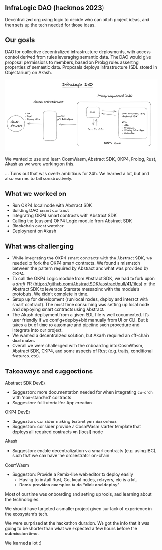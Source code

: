 ## InfraLogic DAO (hackmos 2023)

Decentralized org using logic to decide who can pitch project ideas, and then sets up the tech needed for those ideas.

## Our goals

DAO for collective decentralized infrastructure deployments, with access control derived from  rules leveraging semantic data. The DAO would give proposal permissions to members, based on Prolog rules asserting properties of semantic data. Proposals deploys infrastructure (SDL stored in Objectarium) on Akash.

![img](./architecture.png)

We wanted to use and learn CosmWasm, Abstract SDK, OKP4, Prolog, Rust, Akash as we were working on this.

… Turns out that was overly ambitious for 24h. We learned a lot, but and also learned to fail constructively.

## What we worked on

- Run OKP4 local node with Abstract SDK
- Building DAO smart contract
- Integrating OKP4 smart contracts with Abstract SDK
- Calling the (custom) OKP4 Logic module from Abstract SDK
- Blockchain event watcher
- Deployment on Akash

## What was challenging

- While integrating the OKP4 smart contracts with the Abstract SDK, we needed to fork the OKP4 smart contracts. We found a mismatch between the pattern required by Abstract and what was provided by OKP4.
- To call the OKP4 Logic module from Abstract SDK, we had to fork upon a *draft* PR (https://github.com/AbstractSDK/abstract/pull/41/files) of the Abstract SDK to leverage Stargate messaging with the module’s protobufs. We didn’t complete in time.
- Setup up for development (run local nodes, deploy and interact with smart contract). The most time consuming was setting up local node and deploying smart contracts using Abstract.
- The Akash deployment from a given SDL file is well documented. It’s user friendly if we config+deploy+bid manually from UI or CLI. But it takes a lot of time to automate and pipeline such procedure and integrate into our project.
- We wanted a decentralized solution, but Akash required an off-chain deal maker.
- Overall we were challenged with the onboarding into CosmWasm, Abstract SDK, OKP4, and some aspects of Rust (e.g. traits, conditional features, etc).

## Takeaways and suggestions

Abstract SDK DevEx

- Suggestion: more documentation needed for when integrating `cw-orch` with ‘non-standard’ contracts
- Suggestion: full tutorial for App creation

OKP4 DevEx

- Suggestion: consider making testnet permissionless
- Suggestion: consider provide a CosmWasm starter template that deploys all required contracts on [local] node

Akash

- Suggestion: enable decentralization via smart contracts (e.g. using IBC), such that we can have the orchestrator on-chain

CosmWasm

- Suggestion: Provide a Remix-like web editor to deploy easily
    - Having to install Rust, Go, local nodes, relayers, etc is a lot.
    - Remix provides examples to do “click and deploy”

Most of our time was onboarding and setting up tools, and learning about the technologies.

We should have targeted a smaller project given our lack of experience in the ecosystem’s tech.

We were surprised at the hackathon duration. We got the info that it was going to be shorter than what we expected a few hours before the submission time.

We learned a lot :)